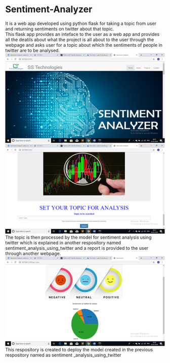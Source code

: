 # Sentiment-Analyzer
It is a web app developed using python flask for taking a topic from user and returning sentiments on twitter about that topic.  
This flask app provides an inteface to the user as a web app and provides all the deatils about what the project is all about to the user through the webpage and asks user for a topic about which the sentiments of people in twitter are to be analysed.
![Image 1](Screenshot1.png)
![Image 2](Screenshot2.png)
The topic is then processed by the model for sentiment analysis using twitter which is explained in another respository named sentiment_analysis_using_twitter and a report is provided to the user through another webpage.
![Image 3](Screenshot3.png)
This respository is created to deploy the model created in the previous respository named as sentiment _analysis_using_twitter
